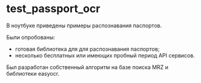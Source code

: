 # test_passport_ocr

В ноутбуке приведены примеры распознавания паспортов. 

Были опробованы:
- готовая библиотека для для распознавания паспортов;
- несколько бесплатных или имеющих пробный период API сервисов.

Был разработан собственный алгоритм на базе поиска MRZ и библиотеки easyocr.
